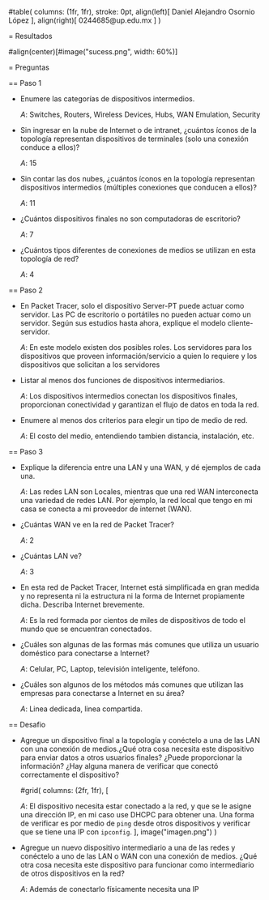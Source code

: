 #table(
  columns: (1fr, 1fr),
  stroke: 0pt,
  align(left)[
    Daniel Alejandro Osornio López
  ],
  align(right)[
    0244685\@up.edu.mx
  ]
)

= Resultados

#align(center)[#image("sucess.png", width: 60%)]

= Preguntas

== Paso 1

+ Enumere las categorías de dispositivos intermedios.

  *A*: Switches, Routers, Wireless Devices, Hubs, WAN Emulation, Security

+ Sin ingresar en la nube de Internet o de intranet, ¿cuántos íconos de la topología representan dispositivos de terminales (solo una conexión conduce a ellos)?

  *A*: 15

+ Sin contar las dos nubes, ¿cuántos íconos en la topología representan dispositivos intermedios (múltiples conexiones que conducen a ellos)?

  *A*: 11

+ ¿Cuántos dispositivos finales no son computadoras de escritorio?

  *A*: 7

+ ¿Cuántos tipos diferentes de conexiones de medios se utilizan en esta topología de red?

  *A*: 4 

== Paso 2

+ En Packet Tracer, solo el dispositivo Server-PT puede actuar como servidor. Las PC de escritorio o portátiles no pueden actuar como un servidor. Según sus estudios hasta ahora, explique el modelo cliente-servidor.

  *A*: En este modelo existen dos posibles roles. Los servidores para los dispositivos que proveen información/servicio a quien lo requiere y los dispositivos que solicitan a los servidores
  
+ Listar al menos dos funciones de dispositivos intermediarios.

  *A*: Los dispositivos intermedios conectan los dispositivos finales,  proporcionan conectividad y garantizan el flujo de datos en toda la red.

+ Enumere al menos dos criterios para elegir un tipo de medio de red.

  *A*: El costo del medio, entendiendo tambien distancia, instalación, etc.

== Paso 3

+ Explique la diferencia entre una LAN y una WAN, y dé ejemplos de cada una.

  *A*: Las redes LAN son Locales, mientras que una red WAN interconecta una variedad de redes LAN. Por ejemplo, la red local que tengo en mi casa se conecta a mi proveedor de internet (WAN).

+ ¿Cuántas WAN ve en la red de Packet Tracer?

  *A*: 2

+ ¿Cuántas LAN ve?

  *A*: 3

+ En esta red de Packet Tracer, Internet está simplificada en gran medida y no representa ni la estructura ni la forma de Internet propiamente dicha. Describa Internet brevemente.

  *A*: Es la red formada por cientos de miles de dispositivos de todo el mundo que se encuentran conectados.

+ ¿Cuáles son algunas de las formas más comunes que utiliza un usuario doméstico para conectarse a Internet?

  *A*: Celular, PC, Laptop, televisión inteligente, teléfono.

+ ¿Cuáles son algunos de los métodos más comunes que utilizan las empresas para conectarse a Internet en su área?

  *A*: Linea dedicada, linea compartida.

== Desafio

+ Agregue un dispositivo final a la topología y conéctelo a una de las LAN con una conexión de medios.¿Qué otra cosa necesita este dispositivo para enviar datos a otros usuarios finales? ¿Puede proporcionar la información? ¿Hay alguna manera de verificar que conectó correctamente el dispositivo?

  #grid(
    columns: (2fr, 1fr),
    [
      
  *A*: El dispositivo necesita estar conectado a la red, y que se le asigne una dirección IP, en mi caso use DHCPC para obtener una. Una forma de verificar es por medio de `ping` desde otros dispositivos y verificar que se tiene una IP con `ipconfig`.
    ],
    image("imagen.png")
  )



+ Agregue un nuevo dispositivo intermediario a una de las redes y conéctelo a uno de las LAN o WAN con una conexión de medios. ¿Qué otra cosa necesita este dispositivo para funcionar como intermediario de otros dispositivos en la red?

  *A*: Además de conectarlo físicamente necesita una IP

